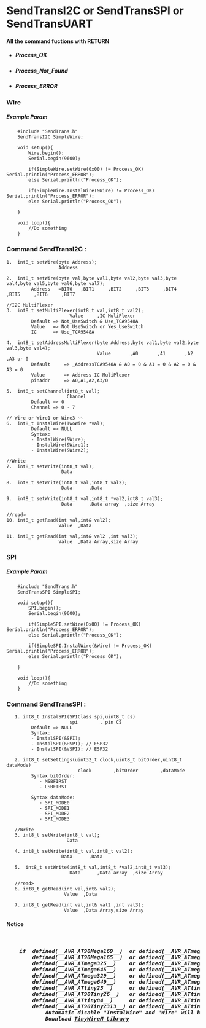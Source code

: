 # SendTransI2C or SendTransSPI or SendTransUART

<h4>All the command fuctions with RETURN</h4>
<ul>
    <li> <h5> Process_OK </h5> </li>
    <li> <h5> Process_Not_Found </h5> </li>
    <li> <h5> Process_ERROR </h5> </li>
</ul>

<h3> Wire </h3>
<h5> Example Param </h5>
        
        #include "SendTrans.h"
        SendTransI2C SimpleWire;
        
        void setup(){
            Wire.begin();
            Serial.begin(9600);
            
            if(SimpleWire.setWire(0x00) != Process_OK) Serial.println("Process_ERROR");
            else Serial.println("Process_OK");
            
            if(SimpleWire.InstalWire(&Wire) != Process_OK) Serial.println("Process_ERROR");
            else Serial.println("Process_OK");
            
        }
        
        void loop(){
            //Do something
        }
        

<h3> Command SendTransI2C : </h3>

    1.  int8_t setWire(byte Address);
                       Address
                      
    2.  int8_t setWire(byte val,byte val1,byte val2,byte val3,byte val4,byte val5,byte val6,byte val7);
             Address   =BIT0   ,BIT1     ,BIT2     ,BIT3     ,BIT4     ,BIT5     ,BIT6     ,BIT7 
    
    //I2C MultiPlexer
    3.  int8_t setMultiPlexer(int8_t val,int8_t val2);
                           Value     ,IC MuliPlexer
             Default => Not_UseSwitch & Use_TCA9548A 
             Value   => Not_UseSwitch or Yes_UseSwitch
             IC      => Use_TCA9548A
        
    4.  int8_t setAddressMultiPlexer(byte Address,byte val1,byte val2,byte val3,byte val4);
                                     Value       ,A0       ,A1       ,A2       ,A3 or 0
             Default     => _AddressTCA9548A & A0 = 0 & A1 = 0 & A2 = 0 & A3 = 0                           
             Value       => Address IC MuliPlexer
             pinAddr     => A0,A1,A2,A3/0
        
    5.  int8_t setChannel(int8_t val);
                          Channel
             Default => 0
             Channel => 0 ~ 7
    
    // Wire or Wire1 or Wire3 ~~
    6.  int8_t InstalWire(TwoWire *val);
             Default => NULL
             Syntax:
             - InstalWire(&Wire);
             - InstalWire(&Wire1);
             - InstalWire(&Wire2);
    
    //Write
    7.  int8_t setWrite(int8_t val);
                        Data
                        
    8.  int8_t setWrite(int8_t val,int8_t val2);
                        Data      ,Data
                        
    9.  int8_t setWrite(int8_t val,int8_t *val2,int8_t val3);
                        Data      ,Data array  ,size Array
    
    //read>
    10. int8_t getRead(int val,int& val2);
                       Value  ,Data
                       
    11. int8_t getRead(int val,int& val2 ,int val3);
                       Value  ,Data Array,size Array
    
</h6>
    
<h3> SPI </h3>
<h5> Example Param </h5>
        
        #include "SendTrans.h"
        SendTransSPI SimpleSPI;
        
        void setup(){
            SPI.begin();
            Serial.begin(9600);
            
            if(SimpleSPI.setWire(0x00) != Process_OK) Serial.println("Process_ERROR");
            else Serial.println("Process_OK");
            
            if(SimpleSPI.InstalWire(&Wire) != Process_OK) Serial.println("Process_ERROR");
            else Serial.println("Process_OK");
            
        }
        
        void loop(){
            //Do something
        }
        

<h3> Command SendTransSPI : </h3>

       1. int8_t InstalSPI(SPIClass spi,uint8_t cs)
                           spi        , pin CS
             Default => NULL
             Syntax:
             - InstalSPI(&SPI);
             - InstalSPI(&HSPI); // ESP32
             - InstalSPI(&VSPI); // ESP32
                           
       2. int8_t setSettings(uint32_t clock,uint8_t bitOrder,uint8_t dataMode)
                              clock        ,bitOrder        ,dataMode
             Syntax bitOrder:
                - MSBFIRST
                - LSBFIRST
                
             Syntax dataMode:
                - SPI_MODE0
                - SPI_MODE1
                - SPI_MODE2
                - SPI_MODE3
       
       //Write
       3. int8_t setWrite(int8_t val);
                          Data
                        
       4. int8_t setWrite(int8_t val,int8_t val2);
                        Data      ,Data
                        
       5.  int8_t setWrite(int8_t val,int8_t *val2,int8_t val3);
                           Data      ,Data array  ,size Array
    
       //read>
       6. int8_t getRead(int val,int& val2);
                         Value  ,Data
                       
       7. int8_t getRead(int val,int& val2 ,int val3);
                         Value  ,Data Array,size Array
            
            
<h4>Notice</h4>
<pre><h5> 
    if  defined(__AVR_AT90Mega169__)  or defined(__AVR_ATmega169__)   or
        defined(__AVR_AT90Mega165__)  or defined(__AVR_ATmega165__)   or
        defined(__AVR_ATmega325__)    or defined(__AVR_ATmega3250__)  or
        defined(__AVR_ATmega645__)    or defined(__AVR_ATmega6450__)  or
        defined(__AVR_ATmega329__)    or defined(__AVR_ATmega3290__)  or
        defined(__AVR_ATmega649__)    or defined(__AVR_ATmega6490__)  or
        defined(__AVR_ATtiny25__)     or defined(__AVR_ATtiny45__)    or defined(__AVR_ATtiny85__) or
        defined(__AVR_AT90Tiny26__)   or defined(__AVR_ATtiny26__)    or
        defined(__AVR_ATtiny84__)     or defined(__AVR_ATtiny44__)    or
        defined(__AVR_AT90Tiny2313__) or defined(__AVR_ATtiny2313__)
            Automatic disable "InstalWire" and "Wire" will be replaced with "TinyWireM" 
            Download <a href="https://github.com/adafruit/TinyWireM">TinyWireM Library</a>
</h5></pre>
